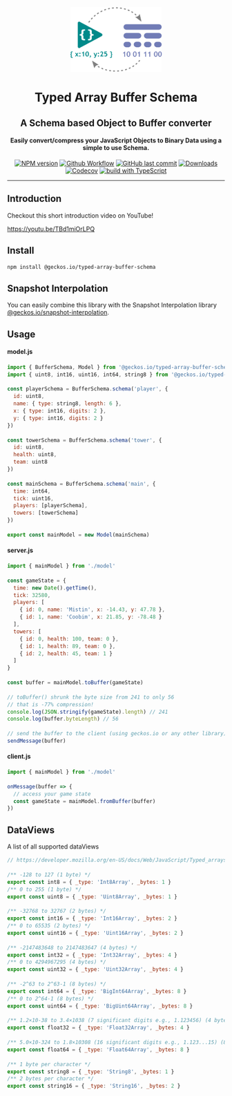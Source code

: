 <div align="center">

<img src="readme/logo.png" alt="logo" height="150">

# Typed Array Buffer Schema

## A Schema based Object to Buffer converter

#### Easily convert/compress your JavaScript Objects to Binary Data using a simple to use Schema.

[![NPM version](https://img.shields.io/npm/v/@geckos.io/typed-array-buffer-schema.svg?style=flat-square)](https://www.npmjs.com/package/@geckos.io/typed-array-buffer-schema)
[![Github Workflow](https://img.shields.io/github/workflow/status/geckosio/typed-array-buffer-schema/CI/master?label=github%20build&logo=github&style=flat-square)](https://github.com/geckosio/typed-array-buffer-schema/actions?query=workflow%3ACI)
[![GitHub last commit](https://img.shields.io/github/last-commit/geckosio/typed-array-buffer-schema?style=flat-square)](https://github.com/geckosio/typed-array-buffer-schema/commits/master)
[![Downloads](https://img.shields.io/npm/dm/@geckos.io/typed-array-buffer-schema.svg?style=flat-square)](https://www.npmjs.com/package/@geckos.io/typed-array-buffer-schema)
[![Codecov](https://img.shields.io/codecov/c/github/geckosio/typed-array-buffer-schema?logo=codecov&style=flat-square)](https://codecov.io/gh/geckosio/typed-array-buffer-schema)
[![build with TypeScript](https://img.shields.io/badge/built%20with-TypeScript-blue?style=flat-square)](https://www.typescriptlang.org/)

</div>

---

## Introduction

Checkout this short introduction video on YouTube!

https://youtu.be/TBd1miOrLPQ

## Install

```console
npm install @geckos.io/typed-array-buffer-schema
```

## Snapshot Interpolation

You can easily combine this library with the Snapshot Interpolation library [@geckos.io/snapshot-interpolation](https://www.npmjs.com/package/@geckos.io/snapshot-interpolation).

## Usage

#### model.js

```js
import { BufferSchema, Model } from '@geckos.io/typed-array-buffer-schema'
import { uint8, int16, uint16, int64, string8 } from '@geckos.io/typed-array-buffer-schema'

const playerSchema = BufferSchema.schema('player', {
  id: uint8,
  name: { type: string8, length: 6 },
  x: { type: int16, digits: 2 },
  y: { type: int16, digits: 2 }
})

const towerSchema = BufferSchema.schema('tower', {
  id: uint8,
  health: uint8,
  team: uint8
})

const mainSchema = BufferSchema.schema('main', {
  time: int64,
  tick: uint16,
  players: [playerSchema],
  towers: [towerSchema]
})

export const mainModel = new Model(mainSchema)
```

#### server.js

```js
import { mainModel } from './model'

const gameState = {
  time: new Date().getTime(),
  tick: 32580,
  players: [
    { id: 0, name: 'Mistin', x: -14.43, y: 47.78 },
    { id: 1, name: 'Coobim', x: 21.85, y: -78.48 }
  ],
  towers: [
    { id: 0, health: 100, team: 0 },
    { id: 1, health: 89, team: 0 },
    { id: 2, health: 45, team: 1 }
  ]
}

const buffer = mainModel.toBuffer(gameState)

// toBuffer() shrunk the byte size from 241 to only 56
// that is -77% compression!
console.log(JSON.stringify(gameState).length) // 241
console.log(buffer.byteLength) // 56

// send the buffer to the client (using geckos.io or any other library)
sendMessage(buffer)
```

#### client.js

```js
import { mainModel } from './model'

onMessage(buffer => {
  // access your game state
  const gameState = mainModel.fromBuffer(buffer)
})
```

## DataViews

A list of all supported dataViews

```js
// https://developer.mozilla.org/en-US/docs/Web/JavaScript/Typed_arrays

/** -128 to 127 (1 byte) */
export const int8 = { _type: 'Int8Array', _bytes: 1 }
/** 0 to 255 (1 byte) */
export const uint8 = { _type: 'Uint8Array', _bytes: 1 }

/** -32768 to 32767 (2 bytes) */
export const int16 = { _type: 'Int16Array', _bytes: 2 }
/** 0 to 65535 (2 bytes) */
export const uint16 = { _type: 'Uint16Array', _bytes: 2 }

/** -2147483648 to 2147483647 (4 bytes) */
export const int32 = { _type: 'Int32Array', _bytes: 4 }
/** 0 to 4294967295 (4 bytes) */
export const uint32 = { _type: 'Uint32Array', _bytes: 4 }

/** -2^63 to 2^63-1 (8 bytes) */
export const int64 = { _type: 'BigInt64Array', _bytes: 8 }
/** 0 to 2^64-1 (8 bytes) */
export const uint64 = { _type: 'BigUint64Array', _bytes: 8 }

/** 1.2×10-38 to 3.4×1038 (7 significant digits e.g., 1.123456) (4 bytes) */
export const float32 = { _type: 'Float32Array', _bytes: 4 }

/** 5.0×10-324 to 1.8×10308 (16 significant digits e.g., 1.123...15) (8 bytes) */
export const float64 = { _type: 'Float64Array', _bytes: 8 }

/** 1 byte per character */
export const string8 = { _type: 'String8', _bytes: 1 }
/** 2 bytes per character */
export const string16 = { _type: 'String16', _bytes: 2 }
```
